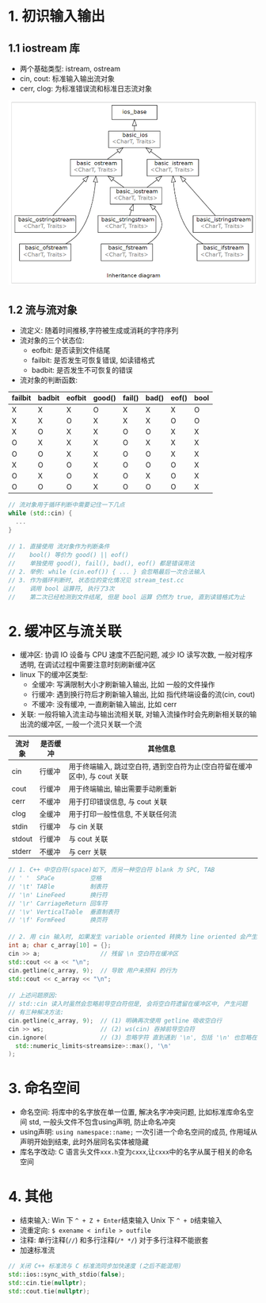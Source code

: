 # 1. 初识输入输出
## 1.1 iostream 库
- 两个基础类型: istream, ostream 
- cin, cout: 标准输入输出流对象
- cerr, clog: 为标准错误流和标准日志流对象

![IO类库继承图](../image/ch01_io_inheritance.png)

## 1.2 流与流对象
- 流定义: 随着时间推移,字符被生成或消耗的字符序列
- 流对象的三个状态位: 
  - eofbit: 是否读到文件结尾
  - failbit: 是否发生可恢复错误, 如读错格式
  - badbit: 是否发生不可恢复的错误
- 流对象的判断函数: 

| failbit | badbit | eofbit | good() | fail() | bad() | eof() | bool |
|---------|--------|--------|--------|--------|-------|-------|------|
| X       | X      | X      | O      | X      | X     | X     | O    |
| X       | X      | O      | X      | X      | X     | O     | O    |
| X       | O      | X      | X      | O      | O     | X     | X    |
| O       | X      | X      | X      | O      | X     | X     | X    |
| O       | O      | X      | X      | O      | O     | X     | X    |
| X       | O      | O      | X      | O      | O     | O     | X    |
| O       | X      | O      | X      | O      | X     | O     | X    |
| O       | O      | O      | X      | O      | O     | O     | X    |

```c++
// 流对象用于循环判断中需要记住一下几点
while (std::cin) {
  ...
}

// 1. 直接使用 流对象作为判断条件
//    bool() 等价为 good() || eof()
//    单独使用 good(), fail(), bad(), eof() 都是错误用法
// 2. 举例: while (cin.eof()) { ... } 会忽略最后一次合法输入
// 3. 作为循环判断时, 状态位的变化情况见 stream_test.cc
//    调用 bool 运算符, 执行了3次
//    第二次已经检测到文件结尾, 但是 bool 运算 仍然为 true, 直到读错格式为止
```

# 2. 缓冲区与流关联
- 缓冲区: 协调 IO 设备与 CPU 速度不匹配问题, 减少 IO 读写次数, 一般对程序透明, 在调试过程中需要注意时刻刷新缓冲区
- linux 下的缓冲区类型:
  - 全缓冲: 写满限制大小才刷新输入输出, 比如 一般的文件操作
  - 行缓冲: 遇到换行符后才刷新输入输出, 比如 指代终端设备的流(cin, cout)
  - 不缓冲: 没有缓冲, 一直刷新输入输出, 比如 cerr
- 关联: 一般将输入流主动与输出流相关联, 对输入流操作时会先刷新相关联的输出流的缓冲区, 一般一个流只关联一个流

| 流对象    | 是否缓冲 | 其他信息                                         |
|--------|------|----------------------------------------------|
| cin    | 行缓冲  | 用于终端输入, 跳过空白符, 遇到空白符为止(空白符留在缓冲区中), 与 cout 关联 |
| cout   | 行缓冲  | 用于终端输出, 输出需要手动刷重新                            |
| cerr   | 不缓冲  | 用于打印错误信息, 与 cout 关联                          |
| clog   | 全缓冲  | 用于打印一般性信息, 不关联任何流                            |
| stdin  | 行缓冲  | 与 cin 关联                                     |
| stdout | 行缓冲  | 与 cout 关联                                    |
| stderr | 不缓冲  | 与 cerr 关联                                    |

```c++
// 1. C++ 中空白符(space)如下, 而另一种空白符 blank 为 SPC, TAB
// ' '  SPaCe          空格
// '\t' TABle          制表符
// '\n' LineFeed       换行符
// '\r' CarriageReturn 回车符
// '\v' VerticalTable  垂直制表符
// '\f' FormFeed       换页符

// 2. 用 cin 输入时, 如果发生 variable oriented 转换为 line oriented 会产生缓冲区遗留问题:
int a; char c_array[10] = {};
cin >> a;                 // 残留 \n 空白符在缓冲区
std::cout << a << "\n";
cin.getline(c_array, 9);  // 导致 用户未预料 的行为
std::cout << c_array << "\n";

// 上述问题原因: 
// std::cin 读入时虽然会忽略前导空白符但是, 会将空白符遗留在缓冲区中, 产生问题
// 有三种解决方法:
cin.getline(c_array, 9);  // (1) 明确再次使用 getline 吸收空白行
cin >> ws;                // (2) ws(cin) 吞掉前导空白符
cin.ignore(               // (3) 忽略字符 直到遇到 '\n', 包括 '\n' 也忽略在内
  std::numeric_limits<streamsize>::max(), '\n'
);  
```

# 3. 命名空间
- 命名空间: 将库中的名字放在单一位置, 解决名字冲突问题, 比如标准库命名空间 std, 一般头文件不包含using声明, 防止命名冲突
- using声明: `using namespace::name;` 一次引进一个命名空间的成员, 作用域从声明开始到结束, 此时外层同名实体被隐藏
- 库名字改动: C 语言头文件`xxx.h`变为`cxxx`,让`cxxx`中的名字从属于相关的命名空间

# 4. 其他
- 结束输入: Win 下 `^ + Z + Enter`结束输入 Unix 下 `^ + D`结束输入 
- 流重定向: `$ exename < infile > outfile` 
- 注释: 单行注释(`//`) 和多行注释(`/* */`)  对于多行注释不能嵌套
- 加速标准流
```c++
// 关闭 C++ 标准流与 C 标准流同步加快速度 (之后不能混用)
std::ios::sync_with_stdio(false);
std::cin.tie(nullptr);
std::cout.tie(nullptr);
````